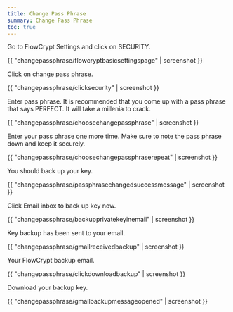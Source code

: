 ```yaml
---
title: Change Pass Phrase
summary: Change Pass Phrase
toc: true
---
```


Go to FlowCrypt Settings and click on SECURITY.

{{ "changepassphrase/flowcryptbasicsettingspage" | screenshot }}

Click on change pass phrase.

{{ "changepassphrase/clicksecurity" | screenshot }}

Enter pass phrase. It is recommended that you come up with a pass phrase that says PERFECT. It will take a millenia to crack.

{{ "changepassphrase/choosechangepassphrase" | screenshot }}

Enter your pass phrase one more time. Make sure to note the pass phrase down and keep it securely.

{{ "changepassphrase/choosechangepassphraserepeat" | screenshot }}

You should back up your key.

{{ "changepassphrase/passphrasechangedsuccessmessage" | screenshot }}

Click Email inbox to back up key now.

{{ "changepassphrase/backupprivatekeyinemail" | screenshot }}

Key backup has been sent to your email.

{{ "changepassphrase/gmailreceivedbackup" | screenshot }}

Your FlowCrypt backup email.

{{ "changepassphrase/clickdownloadbackup" | screenshot }}

Download your backup key. 

{{ "changepassphrase/gmailbackupmessageopened" | screenshot }}


